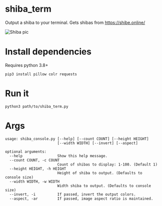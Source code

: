 # shiba_term
Output a shiba to your terminal. Gets shibas from https://shibe.online/ 

![Shiba pic](/../main/shibe.png)


# Install dependencies
Requires python 3.8+

`pip3 install pillow colr requests`

# Run it
`python3 path/to/shiba_term.py`


# Args

```
usage: shiba_console.py [--help] [--count COUNT] [--height HEIGHT]
                        [--width WIDTH] [--invert] [--aspect]

optional arguments:
  --help                Show this help message.
  --count COUNT, -c COUNT
                        Count of shibas to display: 1-100. (Default 1)
  --height HEIGHT, -h HEIGHT
                        Height of shiba to output. (Defaults to console size)
  --width WIDTH, -w WIDTH
                        Width shiba to output. (Defaults to console size)
  --invert, -i          If passed, invert the output colors.
  --aspect, -ar         If passed, image aspect ratio is maintained.
```
